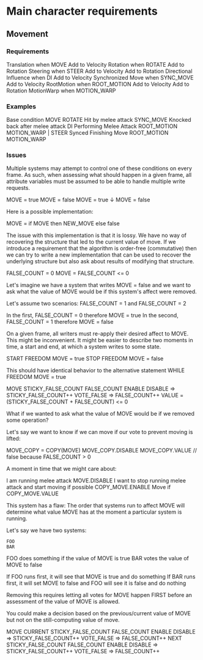 # Main character requirements

## Movement

### Requirements

  Translation when MOVE
    Add to Velocity
  Rotation when ROTATE
    Add to Rotation
  Steering when STEER
    Add to Velocity
    Add to Rotation
  Directional Influence when DI
    Add to Velocity
  Synchronized Move when SYNC_MOVE
    Add to Velocity
  RootMotion when ROOT_MOTION
    Add to Velocity
    Add to Rotation
  MotionWarp when MOTION_WARP

### Examples

  Base condition
    MOVE
    ROTATE
  Hit by melee attack
    SYNC_MOVE
  Knocked back after melee attack
    DI
  Performing Melee Attack
    ROOT_MOTION
    MOTION_WARP | STEER
  Synced Finishing Move
    ROOT_MOTION
    MOTION_WARP

### Issues

Multiple systems may attempt to control one of these conditions on every frame.
As such, when assessing what should happen in a given frame, all attribute variables
must be assumed to be able to handle multiple write requests.

MOVE = true
MOVE = false
MOVE = true
↓
MOVE = false

Here is a possible implementation:

  MOVE = if MOVE then NEW_MOVE else false

The issue with this implementation is that it is lossy. We have no way of recovering
the structure that led to the current value of move. If we introduce a requirement that
the algorithm is order-free (commutative) then we can try to write a new implementation
that can be used to recover the underlying structure but also ask about results of
modifying that structure.

  FALSE_COUNT = 0
  MOVE = FALSE_COUNT <= 0

Let's imagine we have a system that writes MOVE = false and we want to ask what the value
of MOVE would be if this system's affect were removed.

Let's assume two scenarios: FALSE_COUNT = 1 and FALSE_COUNT = 2

In the first, FALSE_COUNT = 0 therefore MOVE = true
In the second, FALSE_COUNT = 1 therefore MOVE = false

On a given frame, all writers must re-apply their desired affect to MOVE.
This might be inconvenient. It might be easier to describe two moments in time,
a start and end, at which a system writes to some state.

  START FREEDOM
    MOVE = true
  STOP FREEDOM
    MOVE = false

This should have identical behavior to the alternative statement
  WHILE FREEDOM
    MOVE = true

MOVE
  STICKY_FALSE_COUNT
  FALSE_COUNT
  ENABLE
  DISABLE => STICKY_FALSE_COUNT++
  VOTE_FALSE => FALSE_COUNT++
  VALUE = (STICKY_FALSE_COUNT + FALSE_COUNT) <= 0

What if we wanted to ask what the value of MOVE would be if we removed some operation?

Let's say we want to know if we can move if our vote to prevent moving is lifted:

  MOVE_COPY = COPY(MOVE)
  MOVE_COPY.DISABLE
  MOVE_COPY.VALUE // false because FALSE_COUNT > 0

A moment in time that we might care about:

  I am running melee attack
    MOVE.DISABLE
  I want to stop running melee attack and start moving if possible
    COPY_MOVE.ENABLE
    Move if COPY_MOVE.VALUE

This system has a flaw: The order that systems run to affect MOVE will determine
what value MOVE has at the moment a particular system is running.

  Let's say we have two systems:

    FOO
    BAR

  FOO does something if the value of MOVE is true
  BAR votes the value of MOVE to false

  If FOO runs first, it will see that MOVE is true and do something
  If BAR runs first, it will set MOVE to false and FOO will see it is false and do nothing

Removing this requires letting all votes for MOVE happen FIRST before an assessment
of the value of MOVE is allowed.

  You could make a decision based on the previous/current value of MOVE but not on
  the still-computing value of move.

MOVE
  CURRENT
    STICKY_FALSE_COUNT
    FALSE_COUNT
    ENABLE
    DISABLE => STICKY_FALSE_COUNT++
    VOTE_FALSE => FALSE_COUNT++
  NEXT
    STICKY_FALSE_COUNT
    FALSE_COUNT
    ENABLE
    DISABLE => STICKY_FALSE_COUNT++
    VOTE_FALSE => FALSE_COUNT++